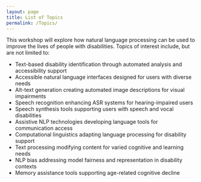 ```yaml
---
layout: page
title: List of Topics
permalink: /Topics/
---
```


This workshop will explore how natural language processing can be used to improve the lives of people with disabilities. Topics of interest include, but are not limited to:
- Text-based disability identification through automated analysis and accessibility support
- Accessible natural language interfaces designed for users with diverse needs
- Alt-text generation creating automated image descriptions for visual impairments
- Speech recognition enhancing ASR systems for hearing-impaired users
- Speech synthesis tools supporting users with speech and vocal disabilities
- Assistive NLP technologies developing language tools for communication access
- Computational linguistics adapting language processing for disability support
- Text processing modifying content for varied cognitive and learning needs
- NLP bias addressing model fairness and representation in disability contexts
- Memory assistance tools supporting age-related cognitive decline